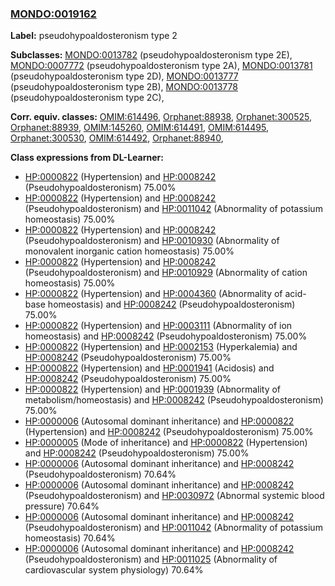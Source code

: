 
### [MONDO:0019162](http://purl.obolibrary.org/obo/MONDO_0019162)
**Label:** pseudohypoaldosteronism type 2

**Subclasses:** [MONDO:0013782](http://purl.obolibrary.org/obo/MONDO_0013782) (pseudohypoaldosteronism type 2E), [MONDO:0007772](http://purl.obolibrary.org/obo/MONDO_0007772) (pseudohypoaldosteronism type 2A), [MONDO:0013781](http://purl.obolibrary.org/obo/MONDO_0013781) (pseudohypoaldosteronism type 2D), [MONDO:0013777](http://purl.obolibrary.org/obo/MONDO_0013777) (pseudohypoaldosteronism type 2B), [MONDO:0013778](http://purl.obolibrary.org/obo/MONDO_0013778) (pseudohypoaldosteronism type 2C), 

**Corr. equiv. classes:** [OMIM:614496](http://purl.obolibrary.org/obo/OMIM_614496), [Orphanet:88938](http://www.orpha.net/ORDO/Orphanet_88938), [Orphanet:300525](http://www.orpha.net/ORDO/Orphanet_300525), [Orphanet:88939](http://www.orpha.net/ORDO/Orphanet_88939), [OMIM:145260](http://purl.obolibrary.org/obo/OMIM_145260), [OMIM:614491](http://purl.obolibrary.org/obo/OMIM_614491), [OMIM:614495](http://purl.obolibrary.org/obo/OMIM_614495), [Orphanet:300530](http://www.orpha.net/ORDO/Orphanet_300530), [OMIM:614492](http://purl.obolibrary.org/obo/OMIM_614492), [Orphanet:88940](http://www.orpha.net/ORDO/Orphanet_88940), 

**Class expressions from DL-Learner:**

- [HP:0000822](http://purl.obolibrary.org/obo/HP_0000822) (Hypertension) and [HP:0008242](http://purl.obolibrary.org/obo/HP_0008242) (Pseudohypoaldosteronism) 75.00%
- [HP:0000822](http://purl.obolibrary.org/obo/HP_0000822) (Hypertension) and [HP:0008242](http://purl.obolibrary.org/obo/HP_0008242) (Pseudohypoaldosteronism) and [HP:0011042](http://purl.obolibrary.org/obo/HP_0011042) (Abnormality of potassium homeostasis) 75.00%
- [HP:0000822](http://purl.obolibrary.org/obo/HP_0000822) (Hypertension) and [HP:0008242](http://purl.obolibrary.org/obo/HP_0008242) (Pseudohypoaldosteronism) and [HP:0010930](http://purl.obolibrary.org/obo/HP_0010930) (Abnormality of monovalent inorganic cation homeostasis) 75.00%
- [HP:0000822](http://purl.obolibrary.org/obo/HP_0000822) (Hypertension) and [HP:0008242](http://purl.obolibrary.org/obo/HP_0008242) (Pseudohypoaldosteronism) and [HP:0010929](http://purl.obolibrary.org/obo/HP_0010929) (Abnormality of cation homeostasis) 75.00%
- [HP:0000822](http://purl.obolibrary.org/obo/HP_0000822) (Hypertension) and [HP:0004360](http://purl.obolibrary.org/obo/HP_0004360) (Abnormality of acid-base homeostasis) and [HP:0008242](http://purl.obolibrary.org/obo/HP_0008242) (Pseudohypoaldosteronism) 75.00%
- [HP:0000822](http://purl.obolibrary.org/obo/HP_0000822) (Hypertension) and [HP:0003111](http://purl.obolibrary.org/obo/HP_0003111) (Abnormality of ion homeostasis) and [HP:0008242](http://purl.obolibrary.org/obo/HP_0008242) (Pseudohypoaldosteronism) 75.00%
- [HP:0000822](http://purl.obolibrary.org/obo/HP_0000822) (Hypertension) and [HP:0002153](http://purl.obolibrary.org/obo/HP_0002153) (Hyperkalemia) and [HP:0008242](http://purl.obolibrary.org/obo/HP_0008242) (Pseudohypoaldosteronism) 75.00%
- [HP:0000822](http://purl.obolibrary.org/obo/HP_0000822) (Hypertension) and [HP:0001941](http://purl.obolibrary.org/obo/HP_0001941) (Acidosis) and [HP:0008242](http://purl.obolibrary.org/obo/HP_0008242) (Pseudohypoaldosteronism) 75.00%
- [HP:0000822](http://purl.obolibrary.org/obo/HP_0000822) (Hypertension) and [HP:0001939](http://purl.obolibrary.org/obo/HP_0001939) (Abnormality of metabolism/homeostasis) and [HP:0008242](http://purl.obolibrary.org/obo/HP_0008242) (Pseudohypoaldosteronism) 75.00%
- [HP:0000006](http://purl.obolibrary.org/obo/HP_0000006) (Autosomal dominant inheritance) and [HP:0000822](http://purl.obolibrary.org/obo/HP_0000822) (Hypertension) and [HP:0008242](http://purl.obolibrary.org/obo/HP_0008242) (Pseudohypoaldosteronism) 75.00%
- [HP:0000005](http://purl.obolibrary.org/obo/HP_0000005) (Mode of inheritance) and [HP:0000822](http://purl.obolibrary.org/obo/HP_0000822) (Hypertension) and [HP:0008242](http://purl.obolibrary.org/obo/HP_0008242) (Pseudohypoaldosteronism) 75.00%
- [HP:0000006](http://purl.obolibrary.org/obo/HP_0000006) (Autosomal dominant inheritance) and [HP:0008242](http://purl.obolibrary.org/obo/HP_0008242) (Pseudohypoaldosteronism) 70.64%
- [HP:0000006](http://purl.obolibrary.org/obo/HP_0000006) (Autosomal dominant inheritance) and [HP:0008242](http://purl.obolibrary.org/obo/HP_0008242) (Pseudohypoaldosteronism) and [HP:0030972](http://purl.obolibrary.org/obo/HP_0030972) (Abnormal systemic blood pressure) 70.64%
- [HP:0000006](http://purl.obolibrary.org/obo/HP_0000006) (Autosomal dominant inheritance) and [HP:0008242](http://purl.obolibrary.org/obo/HP_0008242) (Pseudohypoaldosteronism) and [HP:0011042](http://purl.obolibrary.org/obo/HP_0011042) (Abnormality of potassium homeostasis) 70.64%
- [HP:0000006](http://purl.obolibrary.org/obo/HP_0000006) (Autosomal dominant inheritance) and [HP:0008242](http://purl.obolibrary.org/obo/HP_0008242) (Pseudohypoaldosteronism) and [HP:0011025](http://purl.obolibrary.org/obo/HP_0011025) (Abnormality of cardiovascular system physiology) 70.64%


